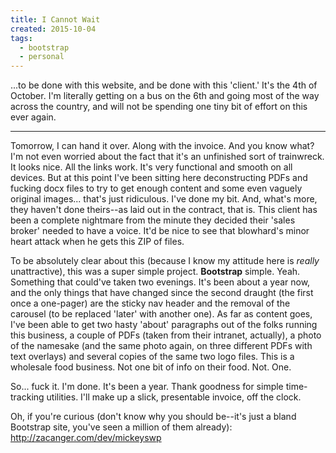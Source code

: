 ```yaml
---
title: I Cannot Wait
created: 2015-10-04
tags:
  - bootstrap
  - personal
---
```


...to be done with this website, and be done with this 'client.' It's the 4th of October. I'm literally getting on a bus on the 6th and going most of the way across the country, and will not be spending one tiny bit of effort on this ever again.

---------

Tomorrow, I can hand it over. Along with the invoice. And you know what? I'm not even worried about the fact that it's an unfinished sort of trainwreck. It looks nice. All the links work. It's very functional and smooth on all devices. But at this point I've been sitting here deconstructing PDFs and fucking docx files to try to get enough content and some even vaguely original images... that's just ridiculous. I've done my bit. And, what's more, they haven't done theirs--as laid out in the contract, that is. This client has been a complete nightmare from the minute they decided their 'sales broker' needed to have a voice. It'd be nice to see that blowhard's minor heart attack when he gets this ZIP of files.

To be absolutely clear about this (because I know my attitude here is _really_ unattractive), this was a super simple project. **Bootstrap** simple. Yeah. Something that could've taken two evenings. It's been about a year now, and the only things that have changed since the second draught (the first once a one-pager) are the sticky nav header and the removal of the carousel (to be replaced 'later' with another one). As far as content goes, I've been able to get two hasty 'about'  paragraphs out of the folks running this business, a couple of PDFs (taken from their intranet, actually), a photo of the namesake (and the same photo again, on three different PDFs with text overlays) and several copies of the same two logo files. This is a wholesale food business. Not one bit of info on their food. Not. One.

So... fuck it. I'm done. It's been a year. Thank goodness for simple time-tracking utilities. I'll make up a slick, presentable invoice, off the clock.

Oh, if you're curious (don't know why you should be--it's just a bland Bootstrap site, you've seen a million of them already): <http://zacanger.com/dev/mickeyswp>
